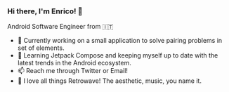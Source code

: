 ### Hi there, I'm Enrico! 👋

Android Software Engineer from 🇮🇹

- 🔭 Currently working on a small application to solve pairing problems in set of elements.
- 🌱 Learning Jetpack Compose and keeping myself up to date with the latest trends in the Android ecosystem.
- 📫 Reach me through Twitter or Email!
- 🌴 I love all things Retrowave! The aesthetic, music, you name it.

<!--
**PizzaMarinara/PizzaMarinara** is a ✨ _special_ ✨ repository because its `README.md` (this file) appears on your GitHub profile.

Here are some ideas to get you started:

- 🔭 I’m currently working on ...
- 🌱 I’m currently learning ...
- 👯 I’m looking to collaborate on ...
- 🤔 I’m looking for help with ...
- 💬 Ask me about ...
- 📫 How to reach me: ...
- 😄 Pronouns: ...
- ⚡ Fun fact: ...
-->
